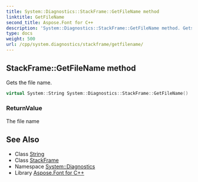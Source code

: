 ```yaml
---
title: System::Diagnostics::StackFrame::GetFileName method
linktitle: GetFileName
second_title: Aspose.Font for C++
description: 'System::Diagnostics::StackFrame::GetFileName method. Gets the file name in C++.'
type: docs
weight: 500
url: /cpp/system.diagnostics/stackframe/getfilename/
---
```

## StackFrame::GetFileName method


Gets the file name.

```cpp
virtual System::String System::Diagnostics::StackFrame::GetFileName()
```


### ReturnValue

The file name

## See Also

* Class [String](../../../system/string/)
* Class [StackFrame](../)
* Namespace [System::Diagnostics](../../)
* Library [Aspose.Font for C++](../../../)
